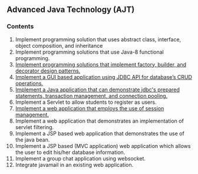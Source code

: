 ## Advanced Java Technology (AJT)
### Contents
1. Implement programming solution that uses abstract class, interface, object composition,
and inheritance
2. Implement programming solutions that use Java-8 functional programming.
3. [Implement programming solutions that implement factory, builder, and decorator design
patterns.](https://github.com/kevintamakuwala/AJT-Labwork/tree/main/Lab6)
4. [Implement a GUI based application using JDBC API for database’s CRUD operations.](https://github.com/kevintamakuwala/AJT-Labwork/tree/main/Lab6)
5. [Implement a Java application that can demonstrate jdbc's prepared statements, transaction
management, and connection pooling.](https://github.com/kevintamakuwala/AJT-Labwork/tree/main/Lab5)
6. Implement a Servlet to allow students to register as users.
7. [Implement a web application that employs the use of session management.](https://github.com/kevintamakuwala/AJT-Labwork/tree/main/Lab8)
8. Implement a web application that demonstrates an implementation of servlet filtering.
9. Implement a JSP based web application that demonstrates the use of the java bean.
10. Implement a JSP based (MVC application) web application which allows the user to edit
his/her database information.
11. Implement a group chat application using websocket.
12. Integrate javamail in an existing web application.
